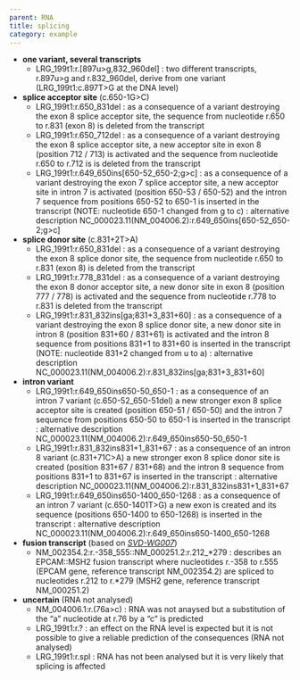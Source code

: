 ```yaml
---
parent: RNA
title: splicing
category: example
---
```


*	**one variant, several transcripts**
	*	LRG\_199t1:r.[897u>g,832_960del]
	:	two different transcripts, r.897u>g and r.832_960del, derive from one variant (LRG\_199t1:c.897T>G at the DNA level)
*	**splice acceptor site** (c.650-1G>C)
	*	LRG\_199t1:r.650\_831del
	:	as a consequence of a variant destroying the exon 8 splice acceptor site, the sequence from nucleotide r.650 to r.831 (exon 8) is deleted from the transcript
	*	LRG\_199t1:r.650\_712del
	:	as a consequence of a variant destroying the exon 8 splice acceptor site, a new acceptor site in exon 8 (position 712 / 713) is activated and the sequence from nucleotide r.650 to r.712 is is deleted from the transcript
	*	LRG\_199t1:r.649\_650ins[650-52\_650-2;g>c]
	:	as a consequence of a variant destroying the exon 7 splice acceptor site, a new acceptor site in intron 7 is activated (position 650-53 / 650-52) and the intron 7 sequence from positions 650-52 to 650-1 is inserted in the transcript (NOTE: nucleotide 650-1 changed from g to c)
	:	alternative description NC_000023.11(NM_004006.2):r.649\_650ins[650-52\_650-2;g>c]
*	**splice donor site** (c.831+2T>A)
	*	LRG\_199t1:r.650\_831del
	:	as a consequence of a variant destroying the exon 8 splice donor site, the sequence from nucleotide r.650 to r.831 (exon 8) is deleted from the transcript
	*	LRG\_199t1:r.778\_831del
	:	as a consequence of a variant destroying the exon 8 donor acceptor site, a new donor site in exon 8 (position 777 / 778) is activated and the sequence from nucleotide r.778 to r.831 is deleted from the transcript
	*	LRG\_199t1:r.831\_832ins[ga;831+3\_831+60]
	:	as a consequence of a variant destroying the exon 8 splice donor site, a new donor site in intron 8 (position 831+60 / 831+61) is activated and the intron 8 sequence from positions 831+1 to 831+60 is inserted in the transcript (NOTE: nucleotide 831+2 changed from u to a)
	:	alternative description NC_000023.11(NM_004006.2):r.831\_832ins[ga;831+3\_831+60]
*	**intron variant**
	*	LRG\_199t1:r.649\_650ins650-50\_650-1
	:	as a consequence of an intron 7 variant (c.650-52_650-51del) a new stronger exon 8 splice acceptor site is created (position 650-51 / 650-50) and the intron 7 sequence from positions 650-50 to 650-1 is inserted in the transcript
	:	alternative description NC_000023.11(NM_004006.2):r.649\_650ins650-50\_650-1
	*	LRG\_199t1:r.831\_832ins831+1\_831+67
	:	as a consequence of an intron 8 variant (c.831+71C>A) a new stronger exon 8 splice donor site is created (position 831+67 / 831+68) and the intron 8 sequence from positions 831+1 to 831+67 is inserted in the transcript
	:	alternative description NC_000023.11(NM_004006.2):r.831\_832ins831+1\_831+67	
	*	LRG\_199t1:r.649\_650ins650-1400\_650-1268
	:	as a consequence of an intron 7 variant (c.650-1401T>G) a new exon is created and its sequence (positions 650-1400 to 650-1268) is inserted in the transcript
	:	alternative description NC_000023.11(NM_004006.2):r.649\_650ins650-1400\_650-1268	
*	**fusion transcript** (based on [_SVD-WG007_](/bg-material/consultation/svd-wg007/)) 
	*	NM\_002354.2:r.-358\_555::NM\_000251.2:r.212\_\*279
	:	describes an EPCAM::MSH2 fusion transcript where nucleotides r.-358 to r.555 (EPCAM gene, reference transcript NM\_002354.2) are spliced to nucleotides r.212 to r.\*279 (MSH2 gene, reference transcript NM\_000251.2)
*	**uncertain** (RNA not analysed)
	*	NM\_004006.1:r.(76a>c)
	:	RNA was not anaysed but a substitution of the “a” nucleotide at r.76 by a “c” is predicted
	*	LRG\_199t1:r.?
	:	an effect on the RNA level is expected but it is not possible to give a reliable prediction of the consequences (RNA not analysed)
	*	LRG\_199t1:r.spl
	:	RNA has not been analysed but it is very likely that splicing is affected
